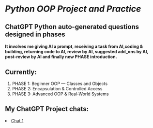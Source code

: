 # <i>Python OOP Project and Practice</i>
## ChatGPT Python auto-generated questions designed in phases
#### It involves me giving AI a prompt, receiving a task from AI,coding & building, returning code to AI, review by AI, suggested add_ons by AI, post-review by AI and finally new PHASE introduction.

## Currently:
<ol>
  <li>PHASE 1: Beginner OOP — Classes and Objects</li>
  <li>PHASE 2: Encapsulation & Controlled Access</li>
  <li>PHASE 3: Advanced OOP & Real-World Systems</li>
</ol>

## My ChatGPT Project chats:
<li><a href="https://chatgpt.com/share/68f8acfa-7538-800a-8036-4ddb2f6fc475">Chat 1</a></li>

